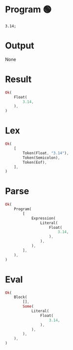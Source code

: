 # Program 🟢
```rustleaf
3.14;
```

# Output
None

# Result
```rust
Ok(
    Float(
        3.14,
    ),
)
```

# Lex
```rust
Ok(
    [
        Token(Float, "3.14"),
        Token(Semicolon),
        Token(Eof),
    ],
)
```

# Parse
```rust
Ok(
    Program(
        [
            Expression(
                Literal(
                    Float(
                        3.14,
                    ),
                ),
            ),
        ],
    ),
)
```

# Eval
```rust
Ok(
    Block(
        [],
        Some(
            Literal(
                Float(
                    3.14,
                ),
            ),
        ),
    ),
)
```